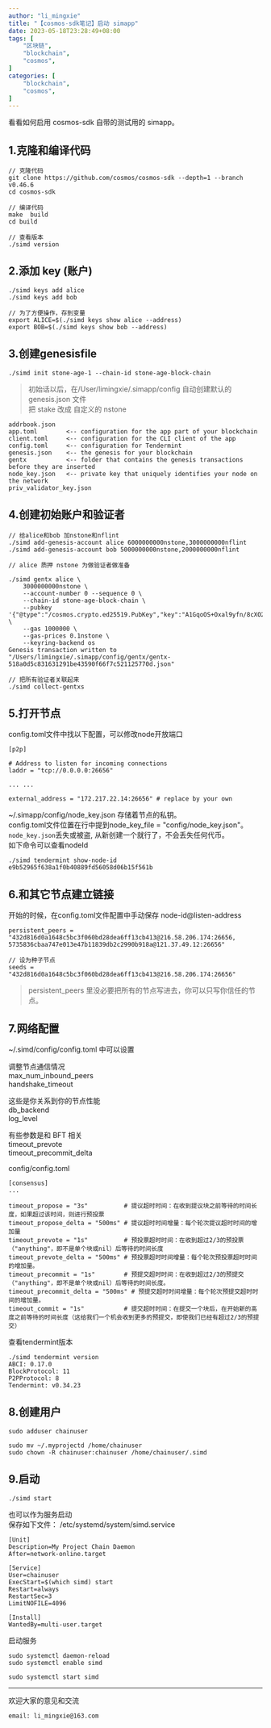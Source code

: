 ```yaml
---
author: "li_mingxie"
title: "【cosmos-sdk笔记】启动 simapp"
date: 2023-05-18T23:28:49+08:00
tags: [
    "区块链",
    "blockchain",
    "cosmos",
]
categories: [
    "blockchain",
    "cosmos",
]
---
```


看看如何启用 cosmos-sdk 自带的测试用的 simapp。
<!--more-->  

## 1.克隆和编译代码

```shell
// 克隆代码
git clone https://github.com/cosmos/cosmos-sdk --depth=1 --branch v0.46.6
cd cosmos-sdk

// 编译代码
make  build
cd build

// 查看版本
./simd version
```

## 2.添加 key (账户)

```shell
./simd keys add alice
./simd keys add bob

// 为了方便操作，存到变量
export ALICE=$(./simd keys show alice --address)
export BOB=$(./simd keys show bob --address)
```

## 3.创建genesisfile

```shell
./simd init stone-age-1 --chain-id stone-age-block-chain
```

> 初始话以后，在/User/limingxie/.simapp/config 自动创建默认的genesis.json 文件  
> 把 stake 改成 自定义的 nstone  

```
addrbook.json
app.toml        <-- configuration for the app part of your blockchain
client.toml     <-- configuration for the CLI client of the app
config.toml     <-- configuration for Tendermint
genesis.json    <-- the genesis for your blockchain
gentx           <-- folder that contains the genesis transactions before they are inserted
node_key.json   <-- private key that uniquely identifies your node on the network
priv_validator_key.json
```

## 4.创建初始账户和验证者

```shell
// 给alice和bob 加nstone和nflint
./simd add-genesis-account alice 6000000000nstone,3000000000nflint
./simd add-genesis-account bob 5000000000nstone,2000000000nflint
```

```shell
// alice 质押 nstone 为做验证者做准备

./simd gentx alice \
    3000000000nstone \
    --account-number 0 --sequence 0 \
    --chain-id stone-age-block-chain \
    --pubkey '{"@type":"/cosmos.crypto.ed25519.PubKey","key":"A1GqoOS+Oxal9yfn/8cXO2KRQ470tWNx89JOKnbu53uq"}' \
    --gas 1000000 \
    --gas-prices 0.1nstone \
    --keyring-backend os
Genesis transaction written to "/Users/limingxie/.simapp/config/gentx/gentx-518a0d5c831631291be43590f66f7c521125770d.json"

// 把所有验证者关联起来
./simd collect-gentxs
```

## 5.打开节点

config.toml文件中找以下配置，可以修改node开放端口

```
[p2p]

# Address to listen for incoming connections
laddr = "tcp://0.0.0.0:26656"

... ...

external_address = "172.217.22.14:26656" # replace by your own
```

~/.simapp/config/node_key.json 存储着节点的私钥。  
config.toml文件位置在行中提到node_key_file = "config/node_key.json"。  
`node_key.json`丢失或被盗, 从新创建一个就行了，不会丢失任何代币。  
如下命令可以查看nodeId  

```shell
./simd tendermint show-node-id
e9b52965f638a1f0b40889fd56058d06b15f561b
```

## 6.和其它节点建立链接

开始的时候，在config.toml文件配置中手动保存 node-id@listen-address

```
persistent_peers = "432d816d0a1648c5bc3f060bd28dea6ff13cb413@216.58.206.174:26656,
5735836cbaa747e013e47b11839db2c2990b918a@121.37.49.12:26656"

// 设为种子节点
seeds = "432d816d0a1648c5bc3f060bd28dea6ff13cb413@216.58.206.174:26656"
```

> persistent_peers 里没必要把所有的节点写进去，你可以只写你信任的节点。

## 7.网络配置

~/.simd/config/config.toml 中可以设置  

调整节点通信情况  
max_num_inbound_peers  
handshake_timeout  

这些是你关系到你的节点性能  
db_backend  
log_level  

有些参数是和 BFT 相关  
timeout_prevote  
timeout_precommit_delta  

config/config.toml

```
[consensus]
...

timeout_propose = "3s"          # 提议超时时间：在收到提议块之前等待的时间长度，如果超过该时间，则进行预投票
timeout_propose_delta = "500ms" # 提议超时时间增量：每个轮次提议超时时间的增加量
timeout_prevote = "1s"          # 预投票超时时间：在收到超过2/3的预投票（"anything"，即不是单个块或nil）后等待的时间长度
timeout_prevote_delta = "500ms" # 预投票超时时间增量：每个轮次预投票超时时间的增加量。
timeout_precommit = "1s"        # 预提交超时时间：在收到超过2/3的预提交（"anything"，即不是单个块或nil）后等待的时间长度。
timeout_precommit_delta = "500ms" # 预提交超时时间增量：每个轮次预提交超时时间的增加量。
timeout_commit = "1s"           # 提交超时时间：在提交一个块后，在开始新的高度之前等待的时间长度（这给我们一个机会收到更多的预提交，即使我们已经有超过2/3的预提交）
```

查看tendermint版本

```shell
./simd tendermint version
ABCI: 0.17.0
BlockProtocol: 11
P2PProtocol: 8
Tendermint: v0.34.23
```

## 8.创建用户

```shell
sudo adduser chainuser

sudo mv ~/.myprojectd /home/chainuser
sudo chown -R chainuser:chainuser /home/chainuser/.simd
```

## 9.启动

```
./simd start
```

也可以作为服务启动  
保存如下文件： /etc/systemd/system/simd.service

```
[Unit]
Description=My Project Chain Daemon
After=network-online.target

[Service]
User=chainuser
ExecStart=$(which simd) start
Restart=always
RestartSec=3
LimitNOFILE=4096

[Install]
WantedBy=multi-user.target
```

启动服务

```
sudo systemctl daemon-reload
sudo systemctl enable simd

sudo systemctl start simd
```

----------------------------------------------

欢迎大家的意见和交流

`email: li_mingxie@163.com`
